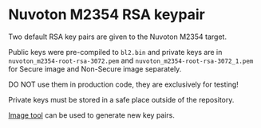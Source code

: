 # Nuvoton M2354 RSA keypair

Two default RSA key pairs are given to the Nuvoton M2354 target.

Public keys were pre-compiled to `bl2.bin` and private keys are in
`nuvoton_m2354-root-rsa-3072.pem` and `nuvoton_m2354-root-rsa-3072_1.pem`
for Secure image and Non-Secure image separately.

DO NOT use them in production code, they are exclusively for testing!

Private keys must be stored in a safe place outside of the repository.

[Image tool](https://github.com/mcu-tools/mcuboot/blob/main/docs/imgtool.md)
can be used to generate new key pairs.

